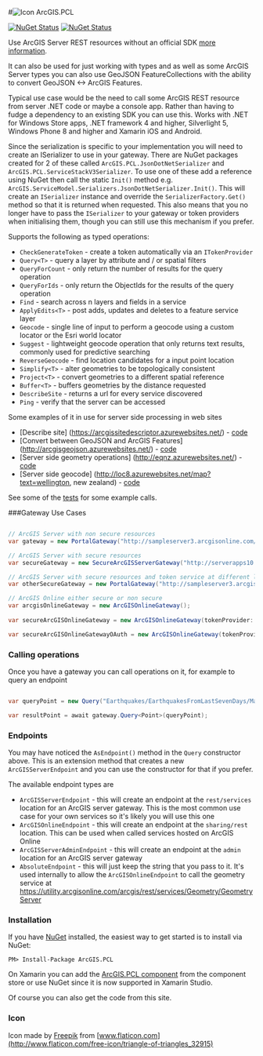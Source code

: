 #![Icon](https://raw.githubusercontent.com/davetimmins/ArcGIS.PCL/master/gateway.png) ArcGIS.PCL

[![NuGet Status](http://img.shields.io/badge/NuGet-3.2.2-blue.svg?style=flat)](https://www.nuget.org/packages/ArcGIS.PCL/) [![NuGet Status](http://img.shields.io/badge/Xamarin-3.2.1-blue.svg?style=flat)](https://components.xamarin.com/view/arcgis.pcl)

Use ArcGIS Server REST resources without an official SDK [more information](http://davetimmins.com/2013/July/ArcGIS-PCL/).

It can also be used for just working with types and as well as some ArcGIS Server types you can also use GeoJSON FeatureCollections with the ability to convert GeoJSON <-> ArcGIS Features.

Typical use case would be the need to call some ArcGIS REST resource from server .NET code or maybe a console app. Rather than having to fudge a dependency to an existing SDK you can use this. 
Works with .NET for Windows Store apps, .NET framework 4 and higher, Silverlight 5, Windows Phone 8 and higher and Xamarin iOS and Android.

Since the serialization is specific to your implementation you will need to create an ISerializer to use in your gateway. There are NuGet packages created for 2 of these called `ArcGIS.PCL.JsonDotNetSerializer` and `ArcGIS.PCL.ServiceStackV3Serializer`. To use one of these add a reference using NuGet then call the static `Init()` method e.g. `ArcGIS.ServiceModel.Serializers.JsonDotNetSerializer.Init()`. This will create an `ISerializer` instance and override the `SerializerFactory.Get()` method so that it is returned when requested. This also means that you no longer have to pass the `ISerializer` to your gateway or token providers when initialising them, though you can still use this mechanism if you prefer.

Supports the following as typed operations:

 - `CheckGenerateToken` - create a token automatically via an `ITokenProvider`
 - `Query<T>` - query a layer by attribute and / or spatial filters
 - `QueryForCount` - only return the number of results for the query operation
 - `QueryForIds` - only return the ObjectIds for the results of the query operation
 - `Find` - search across n layers and fields in a service
 - `ApplyEdits<T>` - post adds, updates and deletes to a feature service layer
 - `Geocode` - single line of input to perform a geocode using a custom locator or the Esri world locator
 - `Suggest` - lightweight geocode operation that only returns text results, commonly used for predictive searching
 - `ReverseGeocode` - find location candidates for a input point location
 - `Simplify<T>` - alter geometries to be topologically consistent
 - `Project<T>` - convert geometries to a different spatial reference
 - `Buffer<T>` - buffers geometries by the distance requested
 - `DescribeSite` - returns a url for every service discovered
 - `Ping` - verify that the server can be accessed

Some examples of it in use for server side processing in web sites

 - [Describe site] (https://arcgissitedescriptor.azurewebsites.net/) - [code](https://github.com/davetimmins/ArcGIS.PCL-Sample-Projects/tree/master/ArcGIS%20Server%20Site%20Describer)
 - [Convert between GeoJSON and ArcGIS Features] (http://arcgisgeojson.azurewebsites.net/) - [code](https://github.com/davetimmins/ArcGIS.PCL-Sample-Projects/blob/master/Converter.Web/Interface/ConverterService.cs)
 - [Server side geometry operations] (http://eqnz.azurewebsites.net/) - [code](https://github.com/davetimmins/ArcGIS.PCL-Sample-Projects/tree/master/Earthquakes/Earthquakes.Web)
 - [Server side geocode] (http://loc8.azurewebsites.net/map?text=wellington, new zealand) - [code](https://github.com/davetimmins/ArcGIS.PCL-Sample-Projects/tree/master/ArcGISLocationMapper/ArcGISLocationMapper.Web)
 
See some of the [tests](https://github.com/davetimmins/ArcGIS.PCL/blob/dev/ArcGIS.Test/ArcGISGatewayTests.cs) for some example calls.

###Gateway Use Cases

```csharp

// ArcGIS Server with non secure resources
var gateway = new PortalGateway("http://sampleserver3.arcgisonline.com/ArcGIS/");

// ArcGIS Server with secure resources
var secureGateway = new SecureArcGISServerGateway("http://serverapps10.esri.com/arcgis", "user1", "pass.word1");

// ArcGIS Server with secure resources and token service at different location
var otherSecureGateway = new PortalGateway("http://sampleserver3.arcgisonline.com/ArcGIS/", tokenProvider: new TokenProvider("http://serverapps10.esri.com/arcgis", "user1", "pass.word1"));

// ArcGIS Online either secure or non secure
var arcgisOnlineGateway = new ArcGISOnlineGateway();
 
var secureArcGISOnlineGateway = new ArcGISOnlineGateway(tokenProvider: new ArcGISOnlineTokenProvider("user", "pass"));

var secureArcGISOnlineGatewayOAuth = new ArcGISOnlineGateway(tokenProvider: new ArcGISOnlineAppLoginOAuthProvider("clientId", "clientSecret"));
```

### Calling operations 

Once you have a gateway you can call operations on it, for example to query an endpoint 

```csharp

var queryPoint = new Query("Earthquakes/EarthquakesFromLastSevenDays/MapServer/0".AsEndpoint());

var resultPoint = await gateway.Query<Point>(queryPoint);
```

### Endpoints

You may have noticed the `AsEndpoint()` method in the `Query` constructor above. This is an extension method that creates a new `ArcGISServerEndpoint` and you can use the constructor for that if you prefer.

The available endpoint types are

 - `ArcGISServerEndpoint` - this will create an endpoint at the `rest/services` location for an ArcGIS server gateway. This is the most common use case for your own services so it's likely you will use this one
 - `ArcGISOnlineEndpoint` - this will create an endpoint at the `sharing/rest` location. This can be used when called services hosted on ArcGIS Online
 - `ArcGISServerAdminEndpoint` - this will create an endpoint at the `admin` location for an ArcGIS server gateway
 - `AbsoluteEndpoint` - this will just keep the string that you pass to it. It's used internally to allow the `ArcGISOnlineEndpoint` to call the geometry service at https://utility.arcgisonline.com/arcgis/rest/services/Geometry/GeometryServer

### Installation
If you have [NuGet](http://nuget.org) installed, the easiest way to get started is to install via NuGet:

    PM> Install-Package ArcGIS.PCL

On Xamarin you can add the [ArcGIS.PCL component](http://components.xamarin.com/view/ArcGIS.PCL) from the component store or use NuGet since it is now supported in Xamarin Studio.

Of course you can also get the code from this site.

### Icon

Icon made by [Freepik](http://www.freepik.com) from [www.flaticon.com](http://www.flaticon.com/free-icon/triangle-of-triangles_32915)
                
